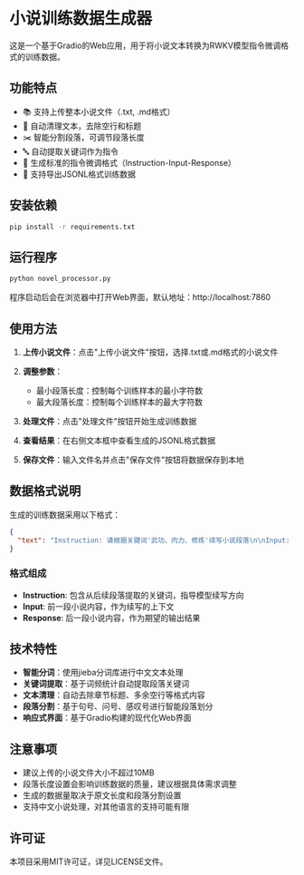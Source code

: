 # 小说训练数据生成器

这是一个基于Gradio的Web应用，用于将小说文本转换为RWKV模型指令微调格式的训练数据。

## 功能特点

- 📚 支持上传整本小说文件（.txt, .md格式）
- 🧹 自动清理文本，去除空行和标题
- ✂️ 智能分割段落，可调节段落长度
- 🔤 自动提取关键词作为指令
- 📝 生成标准的指令微调格式（Instruction-Input-Response）
- 💾 支持导出JSONL格式训练数据

## 安装依赖

```bash
pip install -r requirements.txt
```

## 运行程序

```bash
python novel_processor.py
```

程序启动后会在浏览器中打开Web界面，默认地址：http://localhost:7860

## 使用方法

1. **上传小说文件**：点击"上传小说文件"按钮，选择.txt或.md格式的小说文件

2. **调整参数**：
   - 最小段落长度：控制每个训练样本的最小字符数
   - 最大段落长度：控制每个训练样本的最大字符数

3. **处理文件**：点击"处理文件"按钮开始生成训练数据

4. **查看结果**：在右侧文本框中查看生成的JSONL格式数据

5. **保存文件**：输入文件名并点击"保存文件"按钮将数据保存到本地

## 数据格式说明

生成的训练数据采用以下格式：

```json
{
  "text": "Instruction: 请根据关键词'武功、内力、修炼'续写小说段落\n\nInput: 张三在山洞中发现了一本古老的武功秘籍...\n\nResponse: 他小心翼翼地翻开秘籍，只见上面记载着一门名为'九阳神功'的绝世武学..."
}
```

### 格式组成

- **Instruction**: 包含从后续段落提取的关键词，指导模型续写方向
- **Input**: 前一段小说内容，作为续写的上下文
- **Response**: 后一段小说内容，作为期望的输出结果

## 技术特性

- **智能分词**：使用jieba分词库进行中文文本处理
- **关键词提取**：基于词频统计自动提取段落关键词
- **文本清理**：自动去除章节标题、多余空行等格式内容
- **段落分割**：基于句号、问号、感叹号进行智能段落划分
- **响应式界面**：基于Gradio构建的现代化Web界面

## 注意事项

- 建议上传的小说文件大小不超过10MB
- 段落长度设置会影响训练数据的质量，建议根据具体需求调整
- 生成的数据量取决于原文长度和段落分割设置
- 支持中文小说处理，对其他语言的支持可能有限

## 许可证

本项目采用MIT许可证，详见LICENSE文件。